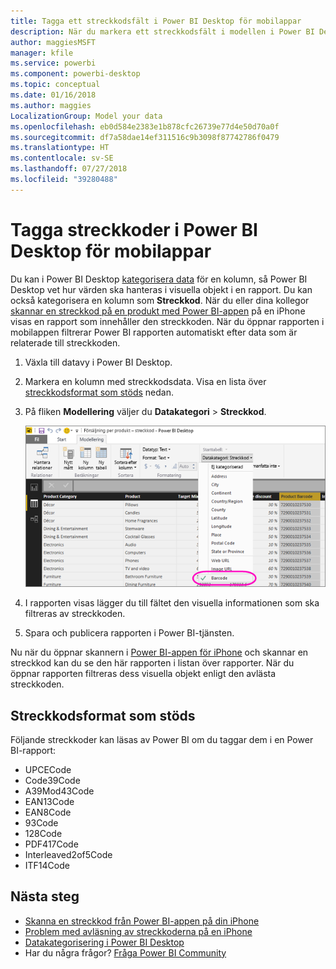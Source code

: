 ```yaml
---
title: Tagga ett streckkodsfält i Power BI Desktop för mobilappar
description: När du markera ett streckkodsfält i modellen i Power BI Desktop kan du filtrera data för streckkoder automatiskt i Power BI-appen på din iPhone.
author: maggiesMSFT
manager: kfile
ms.service: powerbi
ms.component: powerbi-desktop
ms.topic: conceptual
ms.date: 01/16/2018
ms.author: maggies
LocalizationGroup: Model your data
ms.openlocfilehash: eb0d584e2383e1b878cfc26739e77d4e50d70a0f
ms.sourcegitcommit: df7a58dae14ef311516c9b3098f87742786f0479
ms.translationtype: HT
ms.contentlocale: sv-SE
ms.lasthandoff: 07/27/2018
ms.locfileid: "39280488"
---
```

# <a name="tag-barcodes-in-power-bi-desktop-for-the-mobile-apps"></a>Tagga streckkoder i Power BI Desktop för mobilappar
Du kan i Power BI Desktop [kategorisera data](desktop-data-categorization.md) för en kolumn, så Power BI Desktop vet hur värden ska hanteras i visuella objekt i en rapport. Du kan också kategorisera en kolumn som **Streckkod**. När du eller dina kollegor [skannar en streckkod på en produkt med Power BI-appen](mobile-apps-scan-barcode-iphone.md) på en iPhone visas en rapport som innehåller den streckkoden. När du öppnar rapporten i mobilappen filtrerar Power BI rapporten automatiskt efter data som är relaterade till streckkoden.

1. Växla till datavy i Power BI Desktop.
2. Markera en kolumn med streckkodsdata. Visa en lista över [streckkodsformat som stöds](#supported-barcode-formats) nedan.
3. På fliken **Modellering** väljer du **Datakategori** > **Streckkod**.
   
    ![Listan Datakategori](media/desktop-mobile-barcodes/power-bi-desktop-barcode.png)
4. I rapporten visas lägger du till fältet den visuella informationen som ska filtreras av streckkoden.
5. Spara och publicera rapporten i Power BI-tjänsten.

Nu när du öppnar skannern i [Power BI-appen för iPhone](mobile-iphone-app-get-started.md) och skannar en streckkod kan du se den här rapporten i listan över rapporter. När du öppnar rapporten filtreras dess visuella objekt enligt den avlästa streckkoden.

## <a name="supported-barcode-formats"></a>Streckkodsformat som stöds
Följande streckkoder kan läsas av Power BI om du taggar dem i en Power BI-rapport: 

* UPCECode 
* Code39Code  
* A39Mod43Code 
* EAN13Code 
* EAN8Code  
* 93Code  
* 128Code 
* PDF417Code 
* Interleaved2of5Code 
* ITF14Code 

## <a name="next-steps"></a>Nästa steg
* [Skanna en streckkod från Power BI-appen på din iPhone](mobile-apps-scan-barcode-iphone.md)
* [Problem med avläsning av streckkoderna på en iPhone](mobile-apps-scan-barcode-iphone.md#issues-with-scanning-a-barcode)
* [Datakategorisering i Power BI Desktop](desktop-data-categorization.md)  
* Har du några frågor? [Fråga Power BI Community](http://community.powerbi.com/)

